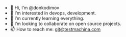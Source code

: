- 👋 Hi, I’m @donkodimov
- 👀 I’m interested in devops, development.
- 🌱 I’m currently learning everything.
- 💞️ I’m looking to collaborate on open source projects.
- 📫 How to reach me: git@testmachina.com

<!---
donkodimov/donkodimov is a ✨ special ✨ repository because its `README.md` (this file) appears on your GitHub profile.
You can click the Preview link to take a look at your changes.
--->
